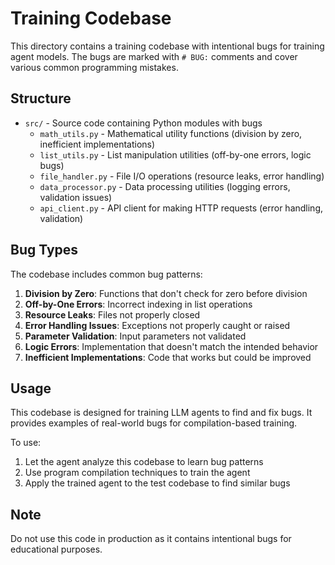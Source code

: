 # Training Codebase

This directory contains a training codebase with intentional bugs for training agent models. The bugs are marked with `# BUG:` comments and cover various common programming mistakes.

## Structure

- `src/` - Source code containing Python modules with bugs
  - `math_utils.py` - Mathematical utility functions (division by zero, inefficient implementations)
  - `list_utils.py` - List manipulation utilities (off-by-one errors, logic bugs)
  - `file_handler.py` - File I/O operations (resource leaks, error handling)
  - `data_processor.py` - Data processing utilities (logging errors, validation issues)
  - `api_client.py` - API client for making HTTP requests (error handling, validation)

## Bug Types

The codebase includes common bug patterns:

1. **Division by Zero**: Functions that don't check for zero before division
2. **Off-by-One Errors**: Incorrect indexing in list operations
3. **Resource Leaks**: Files not properly closed
4. **Error Handling Issues**: Exceptions not properly caught or raised
5. **Parameter Validation**: Input parameters not validated
6. **Logic Errors**: Implementation that doesn't match the intended behavior
7. **Inefficient Implementations**: Code that works but could be improved

## Usage

This codebase is designed for training LLM agents to find and fix bugs. It provides examples of real-world bugs for compilation-based training.

To use:

1. Let the agent analyze this codebase to learn bug patterns
2. Use program compilation techniques to train the agent
3. Apply the trained agent to the test codebase to find similar bugs

## Note

Do not use this code in production as it contains intentional bugs for educational purposes.